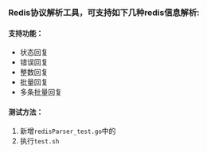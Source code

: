 ### Redis协议解析工具，可支持如下几种redis信息解析:
#### 支持功能：
- 状态回复
- 错误回复
- 整数回复
- 批量回复
- 多条批量回复

#### 测试方法：
   1. 新增`redisParser_test.go`中的
   2. 执行`test.sh`
